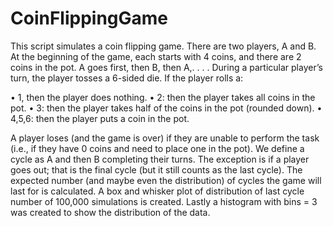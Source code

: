 # CoinFlippingGame
This script simulates a coin flipping game. There are two players, A and B. At the beginning
of the game, each starts with 4 coins, and there are 2 coins in the pot. A goes first,
then B, then A,. . . . During a particular player’s turn, the player tosses a 6-sided
die. If the player rolls a:

• 1, then the player does nothing.
• 2: then the player takes all coins in the pot.
• 3: then the player takes half of the coins in the pot (rounded down).
• 4,5,6: then the player puts a coin in the pot.

A player loses (and the game is over) if they are unable to perform the task (i.e.,
if they have 0 coins and need to place one in the pot). We define a cycle as A and
then B completing their turns. The exception is if a player goes out; that is the
final cycle (but it still counts as the last cycle). The expected number (and maybe 
even the distribution) of cycles the game will last for is calculated. A box and whisker
plot of distribution of last cycle number of 100,000 simulations is created. Lastly a
histogram with bins = 3 was created to show the distribution of the data. 

